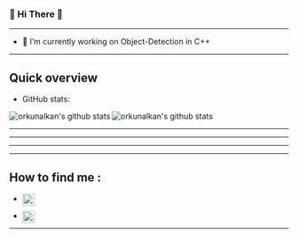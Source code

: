 ### 👋 Hi There 👋

-------------------------------------------------------------------------

- 🌱 I’m currently working on Object-Detection in C++

-------------------------------------------------------------------------

## Quick overview
* GitHub stats:  
<p float="center">
  <img align="left" src="https://github-readme-stats.vercel.app/api/top-langs/?username=orkunalkan&langs_count=5&theme=dark" alt="orkunalkan's github stats" />
  <img align="top" src="https://github-readme-stats.vercel.app/api?username=orkunalkan&theme=dark&show_icons=true&count_private=true" alt="orkunalkan's github stats" />
</p>

*************************************************************************
*************************************************************************
*************************************************************************
-------------------------------------------------------------------------

## How to find me :
- <a href="https://www.linkedin.com/in/orkun-alkan/">
  <img align="left" alt="orkunalkan's LinkedIN" width="22px" src="https://raw.githubusercontent.com/peterthehan/peterthehan/master/assets/linkedin.svg" />
</a>

- <a href="https://www.hackerrank.com/orkunalkan98">
  <img align="left" alt="orkunalkan's HackerRank" width="22px" src="https://user-images.githubusercontent.com/44678771/109458895-c5e45980-7a6e-11eb-99ad-48bd36ce8678.png" />
</a>


-------------------------------------------------------------------------
